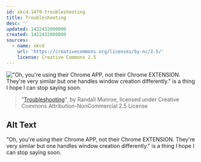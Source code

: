 ```yaml
---
id: xkcd.1479-troubleshooting
title: Troubleshooting
desc: ''
updated: 1422432000000
created: 1422432000000
sources:
  - name: xkcd
    url: 'https://creativecommons.org/licenses/by-nc/2.5/'
    license: Creative Commons 2.5
---
```

!["Oh, you're using their Chrome APP, not their Chrome EXTENSION. They're very similar but one handles window creation differently." is a thing I hope I can stop saying soon.](https://imgs.xkcd.com/comics/troubleshooting.png)
> "[Troubleshooting](https://xkcd.com/1479/)", by Randall Munroe, licensed under Creative Commons Attribution-NonCommercial 2.5 License

## Alt Text
"Oh, you're using their Chrome APP, not their Chrome EXTENSION. They're very similar but one handles window creation differently." is a thing I hope I can stop saying soon.
